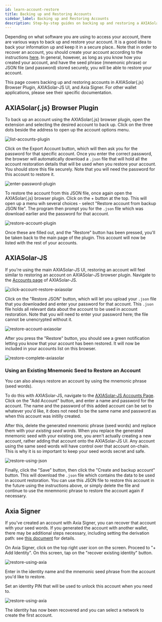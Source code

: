 ```yaml
---
id: learn-account-restore
title: Backing up and Restoring Accounts
sidebar_label: Backing up and Restoring Accounts
description: Step-by-step guides on backing up and restoring a AXIASolar account.
---
```


Depending on what software you are using to access your account, there are various ways to back up and restore your account. It is a good idea to back your information up and keep it in a secure place.. Note that in order to recover an account, you should create your account according to the instructions [here](learn-account-generation). In general, however, as long as you know how you created your account, and have the seed phrase (mnemonic phrase) or JSON file (and password) stored securely, you will be able to restore your account.

This page covers backing up and restoring accounts in AXIASolar{.js} Browser Plugin, AXIASolar-JS UI, and Axia Signer. For other wallet applications, please see their specific documentation.

## AXIASolar{.js} Browser Plugin

To back up an account using the AXIASolar{.js} browser plugin, open the extension and selecting the desired account to back up. Click on the three dots beside the address to open up the account options menu.

![list-accounts-plugin](assets/accounts/axiasolar.js_list_accounts.png)

Click on the Export Account button, which will then ask you for the password for that specific account. Once you enter the correct password, the browser will automatically download a `.json` file that will hold all the account restoration details that will be used when you restore your account. You should store this file securely. Note that you will need the password for this account to restore it.

![enter-password-plugin](assets/accounts/axiasolar.js_enter_password.png)

To restore the account from this JSON file, once again open the AXIASolar{.js} browser plugin. Click on the + button at the top. This will open up a menu wih several choices - select "Restore account from backup JSON file". The program then prompt you for the `.json` file which was download earlier and the password for that account.

![restore-account-plugin](assets/accounts/axiasolar.js_restore_account.png)

Once these are filled out, and the "Restore" button has been pressed, you'll be taken back to the main page of the plugin. This account will now be listed with the rest of your accounts.

## AXIASolar-JS

If you're using the main AXIASolar-JS UI, restoring an account will feel similar to restoring an account on AXIASolar-JS browser plugin. Navigate to the [Accounts page](https://axiasolar.js.org/apps/#/accounts) of AXIASolar-JS.

![click-account-restore-axiasolar](assets/accounts/axiasolar_click_restore.png)

Click on the "Restore JSON" button, which will let you upload your `.json` file that you downloaded and enter your password for that account. This `.json` file holds all relevant data about the account to be used in account restoration. Note that you will need to enter your password here; the file cannot be unencrypted without it.

![restore-account-axiasolar](assets/accounts/axiasolar_restore_account.png)

After you press the "Restore" button, you should see a green notification letting you know that your account has been restored. It will now be included in your accounts list on this browser.

![restore-complete-axiasolar](assets/accounts/axiasolar_restore_complete.png)

### Using an Existing Mnemonic Seed to Restore an Account

You can also always restore an account by using the mnemonic phrase (seed words).

To do this with AXIASolar-JS, navigate to the [AXIASolar-JS Accounts Page](https://axiasolar.js.org/apps/#/accounts). Click on the "Add Account" button, and enter a name and password for the account. The name and the password of this added account can be set to whatever you'd like, it does not need to be the same name and password as when this account was initilly created.

After this, delete the generated mnemonic phrase (seed words) and replace them with your _existing seed words_. When you replace the generated mnemonic seed with your existing one, you aren't actually creating a new account, rather adding that account onto the AXIASolar-JS UI. Any account using the same seed words will have control over that account on-chain. This is why it is so important to keep your seed words secret and safe.

![restore-using-json](assets/accounts/axiasolar-js-existing-json.png)

Finally, click the "Save" button, then click the "Create and backup account" button. This will download the `.json` file which contains the data to be used in account restoration. You can use this JSON file to restore this account in the future using the instructions above, or simply delete the file and continue to use the mnemnonic phrase to restore the account again if necessary.

## Axia Signer

If you've created an account with Axia Signer, you can recover that account with your seed words. If you generated the account with another wallet, there may be additional steps necessary, including setting the derivation path: see [this document](https://github.com/axia-tech/axia-signer/blob/master/docs/tutorials/Recover-Account-AXIASolarjs.md) for details.

On Axia Signer, click on the top right user icon on the screen. Proceed to "+ Add Identity". On this screen, tap on the "recover existing identity" button.

![restore-using-axia](assets/axia_Signer_restore1.PNG)

Enter in the identity name and the mnemonic seed phrase from the account you'd like to restore.

Set an identity PIN that will be used to unlock this account when you need to.

![restore-using-axia](assets/axia_Signer_restore2.PNG)

The identity has now been recovered and you can select a network to create the first account.
